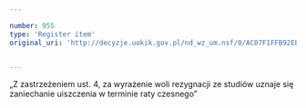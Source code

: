 ```yaml
---

number: 955
type: 'Register item'
original_uri: 'http://decyzje.uokik.gov.pl/nd_wz_um.nsf/0/AC07F1FFB92EBC8DC12572DD00329767?OpenDocument'


---
```


„Z zastrzeżeniem ust. 4, za wyrażenie woli rezygnacji ze studiów uznaje się zaniechanie uiszczenia w terminie raty czesnego”
